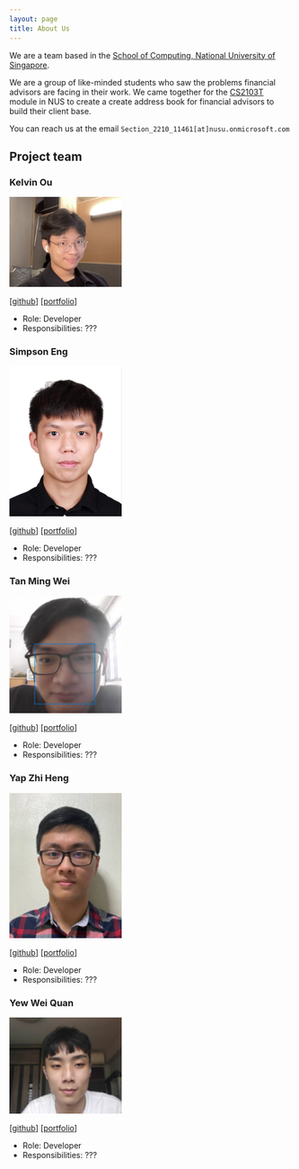 ```yaml
---
layout: page
title: About Us
---
```


We are a team based in the [School of Computing, National University of Singapore](http://www.comp.nus.edu.sg).

We are a group of like-minded students who saw the problems financial advisors are facing in their work. We came together for the [CS2103T](https://nusmods.com/modules/CS2103T/software-engineering) module in NUS to create a create address book for financial advisors to build their client base.

You can reach us at the email `Section_2210_11461[at]nusu.onmicrosoft.com`

## Project team

### Kelvin Ou

<img src="images/kelvinou01.png" width="200px" alt="Kelvin">

[[github](https://github.com/kelvinou01)]
[[portfolio](team/kelvin.md)]

- Role: Developer
- Responsibilities: ???

### Simpson Eng

<img src="images/craeyeons.png" width="200px" alt="Simpson">

[[github](http://github.com/craeyeons)]
[[portfolio](team/simpson.md)]

- Role: Developer
- Responsibilities: ???

### Tan Ming Wei

<img src="images/malwaregarry.png" width="200px" alt="Ming Wei">

[[github](http://github.com/malwaregarry)]
[[portfolio](team/mingwei.md)]

- Role: Developer
- Responsibilities: ???

### Yap Zhi Heng

<img src="images/polygonalr.png" width="200px" alt="Zhi Heng">

[[github](http://github.com/Polygonalr)]
[[portfolio](team/zhiheng.md)]

- Role: Developer
- Responsibilities: ???

### Yew Wei Quan

<img src="images/weiquany.png" width="200px" alt="Wei Quan">

[[github](http://github.com/weiquany)]
[[portfolio](team/weiquan.md)]

- Role: Developer
- Responsibilities: ???
